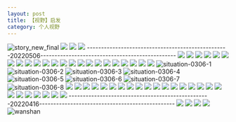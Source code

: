 ```yaml
---
layout: post
title: 【视野】启发
category: 个人视野
---
```

![story_new_final](http://rdr022gcy.hd-bkt.clouddn.com/img/story_new_final_0322.png)
![](http://rdr13xtfo.hd-bkt.clouddn.com/img/inspire-220717-1.jpg)
![](http://rdr13xtfo.hd-bkt.clouddn.com/img/inspire-220510-1.png)
![](http://rdr13xtfo.hd-bkt.clouddn.com/img/moment-220505-1.png)
--------------------------------------------------20220506------------------------------------------------
![](http://rdr13xtfo.hd-bkt.clouddn.com/img/funny-220506-1.jpg)
![](http://rdr13xtfo.hd-bkt.clouddn.com/img/funny-220506-2.jpg)
![](http://rdr13xtfo.hd-bkt.clouddn.com/img/funny-220506-3.jpg)
![](http://rdr022gcy.hd-bkt.clouddn.com/img/jin-220325-1.png)
![](http://rdr022gcy.hd-bkt.clouddn.com/img/jin-220325-2.png)
![](http://rdr022gcy.hd-bkt.clouddn.com/img/jin-220325-3.png)
![](http://rdr022gcy.hd-bkt.clouddn.com/img/jin-220325-4.png)
![](http://rdr022gcy.hd-bkt.clouddn.com/img/jin-220325-5.png)
![](http://rdr022gcy.hd-bkt.clouddn.com/img/jin-220325-6.png)
![](http://rdr022gcy.hd-bkt.clouddn.com/img/jin-220325-7.png)
![](http://rdr022gcy.hd-bkt.clouddn.com/img/jin-220325-8.png)
![](http://rdr022gcy.hd-bkt.clouddn.com/img/jin-220325-9.png)
![](http://rdr022gcy.hd-bkt.clouddn.com/img/jin-220325-12.png)
![](http://rdr022gcy.hd-bkt.clouddn.com/img/jin-220325-13.png)
![](http://rdr022gcy.hd-bkt.clouddn.com/img/jin-220325-14.png)
![](http://rdr022gcy.hd-bkt.clouddn.com/img/jin-220325-10.png)
![](http://rdr022gcy.hd-bkt.clouddn.com/img/jin-220325-11.png)
![](http://rdr022gcy.hd-bkt.clouddn.com/img/situation-0312-1.png)
![](http://rdr022gcy.hd-bkt.clouddn.com/img/situation-0322-1.png)
![](http://rdr022gcy.hd-bkt.clouddn.com/img/fragment-220322-2.png)
![](http://rdr022gcy.hd-bkt.clouddn.com/img/fragment-220322-3.png)
![](http://rdr022gcy.hd-bkt.clouddn.com/img/fragment-220322-4.png)
![](http://rdr022gcy.hd-bkt.clouddn.com/img/fragment-220322-5.png)
![situation-0306-1](http://rdr022gcy.hd-bkt.clouddn.com/img/situation-0306-1.png)
![situation-0306-2](http://rdr022gcy.hd-bkt.clouddn.com/img/situation-0306-2.png)
![situation-0306-3](http://rdr022gcy.hd-bkt.clouddn.com/img/situation-0306-3.png)
![situation-0306-4](http://rdr022gcy.hd-bkt.clouddn.com/img/situation-0306-4.png)
![situation-0306-5](http://rdr022gcy.hd-bkt.clouddn.com/img/situation-0306-5.png)
![situation-0306-6](http://rdr022gcy.hd-bkt.clouddn.com/img/situation-0306-6.png)
![situation-0306-7](http://rdr022gcy.hd-bkt.clouddn.com/img/situation-0306-7.png)
![situation-0306-8](http://rdr022gcy.hd-bkt.clouddn.com/img/situation-0306-8.png)
![](http://rdr022gcy.hd-bkt.clouddn.com/img/situation-0324-1.png)
![](http://rdr022gcy.hd-bkt.clouddn.com/img/situation-0324-2.png)
![](http://rdr022gcy.hd-bkt.clouddn.com/img/situation-0324-3.png)
![](http://rdr022gcy.hd-bkt.clouddn.com/img/inspire-220326-1.png)
![](http://rdr022gcy.hd-bkt.clouddn.com/img/inspire-220326-2.png)
![](http://rdr022gcy.hd-bkt.clouddn.com/img/inspire-220326-3.png)
![](http://rdr022gcy.hd-bkt.clouddn.com/img/inspire-220326-4.png)
![](http://rdr022gcy.hd-bkt.clouddn.com/img/inspire-220326-5.png)
![](http://rdr022gcy.hd-bkt.clouddn.com/img/inspire-220326-6.png)
![](http://rdr022gcy.hd-bkt.clouddn.com/img/inspire-220326-7.png)
![](http://rdr022gcy.hd-bkt.clouddn.com/img/inspire-220326-8.png)
![](http://rdr022gcy.hd-bkt.clouddn.com/img/inspire-220326-9.png)
![](http://rdr022gcy.hd-bkt.clouddn.com/img/inspire-220326-10.png)
![](http://rdr022gcy.hd-bkt.clouddn.com/img/inspire-220326-11.png)
![](http://rdr022gcy.hd-bkt.clouddn.com/img/inspire-220326-12.png)
![](http://rdr022gcy.hd-bkt.clouddn.com/img/inspire-220327-1.png)
![](http://rdr022gcy.hd-bkt.clouddn.com/img/inspire-220327-2.png)
![](http://rdr022gcy.hd-bkt.clouddn.com/img/inspire-220327-3.png)
![](http://rdr022gcy.hd-bkt.clouddn.com/img/inspire-220327-4.png)
![](http://rdr022gcy.hd-bkt.clouddn.com/img/inspire-220327-5.png)
![](http://rdr022gcy.hd-bkt.clouddn.com/img/inspire-220327-7.png)
![](http://rdr022gcy.hd-bkt.clouddn.com/img/inspire-220327-6.png)
![](http://rdr022gcy.hd-bkt.clouddn.com/img/inspire-220414-1.png)
![](http://rdr022gcy.hd-bkt.clouddn.com/img/inspire-220414-2.png)
![](http://rdr022gcy.hd-bkt.clouddn.com/img/inspire-220414-3.png)
--------------------------------------------------20220416------------------------------------------------
![](http://rdr022gcy.hd-bkt.clouddn.com/img/factors-new-220416-1.png)
![](http://rdr022gcy.hd-bkt.clouddn.com/img/factors-new-220416-2.png)
![](http://rdr022gcy.hd-bkt.clouddn.com/img/factors-new-220416-3.png)
![](http://rdr022gcy.hd-bkt.clouddn.com/img/factors-new-220416-4.png)
![wanshan](http://rdr022gcy.hd-bkt.clouddn.com/img/wanshan.png)



  




